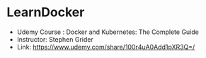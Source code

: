 # LearnDocker

* Udemy Course : Docker and Kubernetes: The Complete Guide 
* Instructor: Stephen Grider
* Link: https://www.udemy.com/share/100r4uA0Add1pXR3Q=/
